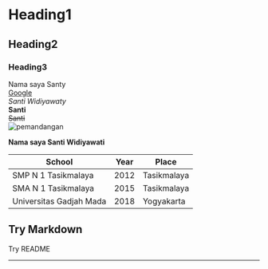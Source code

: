 # Heading1
## Heading2
### Heading3
Nama saya Santy\
[Google](www.google.com)\
_Santi Widiyawaty_\
**Santi**\
~~Santi~~\
![pemandangan](https://www.google.com/url?sa=i&url=https%3A%2F%2Fm.merdeka.com%2Fjabar%2Fcara-menggambar-pemandangan-yang-bagus-asri-dan-mudah-dilakukan-kln.html&psig=AOvVaw0uwkPBTP5nuRWjI3Xb2zWx&ust=1631078037644000&source=images&cd=vfe&ved=0CAsQjRxqFwoTCKCJk4aO7PICFQAAAAAdAAAAABAJ)

**Nama saya Santi Widiyawati**


| School | Year | Place |
| ------ | ---- |-----|
| SMP N 1 Tasikmalaya | 2012 | Tasikmalaya |
| SMA N 1 Tasikmalaya | 2015 | Tasikmalaya |
| Universitas Gadjah Mada | 2018 | Yogyakarta |

Try Markdown
---
Try README
***
